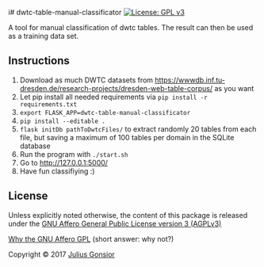 i# dwtc-table-manual-classificator
[![License: GPL v3](https://img.shields.io/badge/License-GPL%20v3-blue.svg)](http://www.gnu.org/licenses/gpl-3.0)

A tool for manual classification of dwtc tables. The result can then be used as a training data set.

## Instructions
1. Download as much DWTC datasets from https://wwwdb.inf.tu-dresden.de/research-projects/dresden-web-table-corpus/ as you want
2. Let pip install all needed requirements via `pip install -r requirements.txt`
3. `export FLASK_APP=dwtc-table-manual-classificator`
4. `pip install --editable .`
5. `flask initDb pathToDwtcFiles/` to extract randomly 20 tables from each file, but saving a maximum of 100 tables per domain in the SQLite database
6. Run the program with `./start.sh`
7. Go to http://127.0.0.1:5000/
8. Have fun classifiying :)

## License
Unless explicitly noted otherwise, the content of this package is released under the [GNU Affero General Public License version 3 (AGPLv3)](http://www.gnu.org/licenses/agpl.html)

[Why the GNU Affero GPL](http://www.gnu.org/licenses/why-affero-gpl.html) (short answer: why not?)

Copyright © 2017 [Julius Gonsior](https://gaenseri.ch/)
